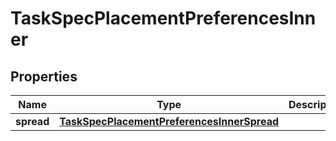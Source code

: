 
# TaskSpecPlacementPreferencesInner

## Properties
| Name | Type | Description | Notes |
| ------------ | ------------- | ------------- | ------------- |
| **spread** | [**TaskSpecPlacementPreferencesInnerSpread**](TaskSpecPlacementPreferencesInnerSpread.md) |  |  [optional] |




